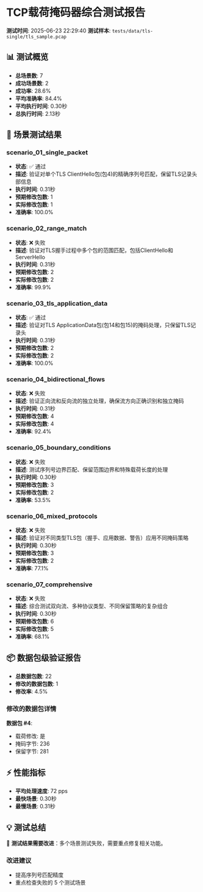 # TCP载荷掩码器综合测试报告

**测试时间**: 2025-06-23 22:29:40
**测试样本**: `tests/data/tls-single/tls_sample.pcap`

## 📊 测试概览

- **总场景数**: 7
- **成功场景数**: 2
- **成功率**: 28.6%
- **平均准确率**: 84.4%
- **平均执行时间**: 0.30秒
- **总执行时间**: 2.13秒

## 🎯 场景测试结果

### scenario_01_single_packet
- **状态**: ✅ 通过
- **描述**: 验证对单个TLS ClientHello包(包4)的精确序列号匹配，保留TLS记录头部信息
- **执行时间**: 0.31秒
- **预期修改包数**: 1
- **实际修改包数**: 1
- **准确率**: 100.0%

### scenario_02_range_match
- **状态**: ❌ 失败
- **描述**: 验证对TLS握手过程中多个包的范围匹配，包括ClientHello和ServerHello
- **执行时间**: 0.31秒
- **预期修改包数**: 2
- **实际修改包数**: 2
- **准确率**: 99.9%

### scenario_03_tls_application_data
- **状态**: ✅ 通过
- **描述**: 验证对TLS ApplicationData包(包14和包15)的掩码处理，只保留TLS记录头
- **执行时间**: 0.31秒
- **预期修改包数**: 2
- **实际修改包数**: 2
- **准确率**: 100.0%

### scenario_04_bidirectional_flows
- **状态**: ❌ 失败
- **描述**: 验证正向流和反向流的独立处理，确保流方向正确识别和独立掩码
- **执行时间**: 0.31秒
- **预期修改包数**: 4
- **实际修改包数**: 4
- **准确率**: 92.4%

### scenario_05_boundary_conditions
- **状态**: ❌ 失败
- **描述**: 测试序列号边界匹配、保留范围边界和特殊载荷长度的处理
- **执行时间**: 0.30秒
- **预期修改包数**: 3
- **实际修改包数**: 2
- **准确率**: 53.5%

### scenario_06_mixed_protocols
- **状态**: ❌ 失败
- **描述**: 验证对不同类型TLS包（握手、应用数据、警告）应用不同掩码策略
- **执行时间**: 0.30秒
- **预期修改包数**: 3
- **实际修改包数**: 2
- **准确率**: 77.1%

### scenario_07_comprehensive
- **状态**: ❌ 失败
- **描述**: 综合测试双向流、多种协议类型、不同保留策略的复杂组合
- **执行时间**: 0.30秒
- **预期修改包数**: 6
- **实际修改包数**: 5
- **准确率**: 68.1%

## 📦 数据包级验证报告

- **总数据包数**: 22
- **修改的数据包数**: 1
- **修改率**: 4.5%

### 修改的数据包详情
**数据包 #4**:
- 载荷修改: 是
- 掩码字节: 236
- 保留字节: 281

## ⚡ 性能指标

- **平均处理速度**: 72 pps
- **最快场景**: 0.30秒
- **最慢场景**: 0.31秒

## 💡 测试总结

🚨 **测试结果需要改进**：多个场景测试失败，需要重点修复相关功能。

### 改进建议
- 提高序列号匹配精度
- 重点检查失败的 5 个测试场景